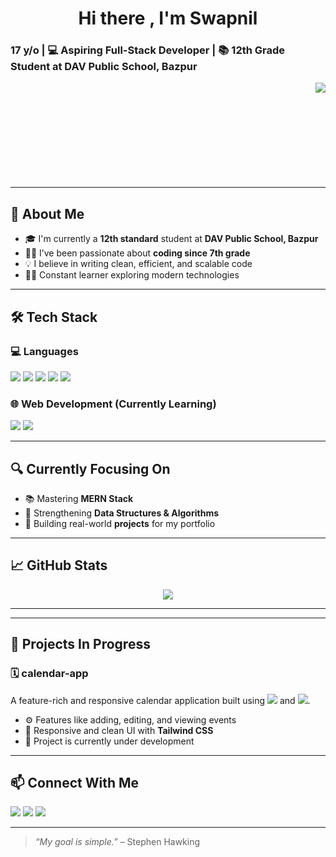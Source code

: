 
<h1 align="center">Hi there , I'm Swapnil</h1>
<h3 align="left" float="left">17 y/o | 💻 Aspiring Full-Stack Developer | 📚 12th Grade Student at DAV Public School, Bazpur</h3>
<img align="right" src="https://github-readme-stats.vercel.app/api?username=imswapnil17&show_icons=true&theme=radical">
<br><br><br><br><br><br><br><br><br>

---
## 🧠 About Me

- 🎓 I'm currently a **12th standard** student at **DAV Public School, Bazpur**
- 👨‍💻 I’ve been passionate about **coding since 7th grade**
- 💡 I believe in writing clean, efficient, and scalable code
- 🧑‍🎓 Constant learner exploring modern technologies

---

## 🛠️ Tech Stack

### 💻 Languages
<p>
  <img src="https://img.shields.io/badge/C-00599C?style=for-the-badge&logo=c&logoColor=white" />
  <img src="https://img.shields.io/badge/C++-00599C?style=for-the-badge&logo=cplusplus&logoColor=white" />
  <img src="https://img.shields.io/badge/Java-ED8B00?style=for-the-badge&logo=java&logoColor=white" />
  <img src="https://img.shields.io/badge/Python-3670A0?style=for-the-badge&logo=python&logoColor=white" />
  <img src="https://img.shields.io/badge/JavaScript-F7DF1E?style=for-the-badge&logo=javascript&logoColor=black" />
</p>

### 🌐 Web Development (Currently Learning)
<p>
  <img src="https://img.shields.io/badge/React.js-61DAFB?style=for-the-badge&logo=react&logoColor=black" />
  <img src="https://img.shields.io/badge/MongoDB-4EA94B?style=for-the-badge&logo=mongodb&logoColor=white" />
</p>

---

## 🔍 Currently Focusing On

- 📚 Mastering **MERN Stack**
- 🧠 Strengthening **Data Structures & Algorithms**
- 🚀 Building real-world **projects** for my portfolio

---

## 📈 GitHub Stats

<p align="center">
  <img src="https://github-readme-stats.vercel.app/api?username=imswapnil17&show_icons=true&theme=midnight-purple&hide_title=true" />
  <br/>
</p>

---
---

## 🚧 Projects In Progress

### 🗓️ calendar-app
<p>
  A feature-rich and responsive calendar application built using <img src="https://img.shields.io/badge/React.js-61DAFB?style=flat-square&logo=react&logoColor=black" /> and <img src="https://img.shields.io/badge/Tailwind_CSS-38B2AC?style=flat-square&logo=tailwind-css&logoColor=white" />.
</p>

- ⚙️ Features like adding, editing, and viewing events
- 🌙 Responsive and clean UI with **Tailwind CSS**
- 🔄 Project is currently under development

---


## 📫 Connect With Me

<p>
  <a href="mailto:imswapnil17@gmail.com"><img src="https://img.shields.io/badge/Gmail-D14836?style=for-the-badge&logo=gmail&logoColor=white" /></a>
  <a href="https://www.linkedin.com/in/swapnil-yadav-76738a354/"><img src="https://img.shields.io/badge/LinkedIn-0A66C2?style=for-the-badge&logo=linkedin&logoColor=white" /></a>
  <a href="https://www.instagram.com/swap._.y/"><img src="https://img.shields.io/badge/Instagram-E4405F?style=for-the-badge&logo=instagram&logoColor=white" /></a>
</p>

---

> _“My goal is simple.”_ – Stephen Hawking
